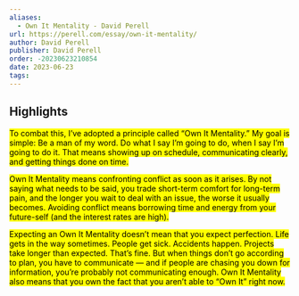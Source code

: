 ```yaml
---
aliases:
  - Own It Mentality - David Perell
url: https://perell.com/essay/own-it-mentality/
author: David Perell
publisher: David Perell
order: -20230623210854
date: 2023-06-23
tags:
---
```


## Highlights
<mark>To combat this, I’ve adopted a principle called “Own It Mentality.” My goal is simple: Be a man of my word. Do what I say I’m going to do, when I say I’m going to do it. That means showing up on schedule, communicating clearly, and getting things done on time.</mark>

<mark>Own It Mentality means confronting conflict as soon as it arises. By not saying what needs to be said, you trade short-term comfort for long-term pain, and the longer you wait to deal with an issue, the worse it usually becomes. Avoiding conflict means borrowing time and energy from your future-self (and the interest rates are high).</mark>

<mark>Expecting an Own It Mentality doesn’t mean that you expect perfection. Life gets in the way sometimes. People get sick. Accidents happen. Projects take longer than expected. That’s fine. But when things don’t go according to plan, you have to communicate — and if people are chasing you down for information, you’re probably not communicating enough. Own It Mentality also means that you own the fact that you aren’t able to “Own It” right now.</mark>

